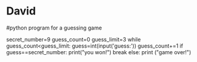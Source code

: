 # David
#python program for a guessing game

secret_number=9
guess_count=0
guess_limit=3
while guess_count<guess_limit:
      guess=int(input('guess:'))
      guess_count+=1
      if guess==secret_number:
         print("you won!")
         break
else:
    print ("game over!")

